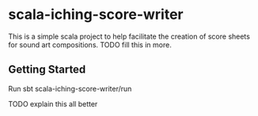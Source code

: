 scala-iching-score-writer
=========================

This is a simple scala project to help facilitate the creation of score sheets for sound art compositions.
TODO fill this in more.

Getting Started
---------------

Run
sbt scala-iching-score-writer/run

TODO explain this all better